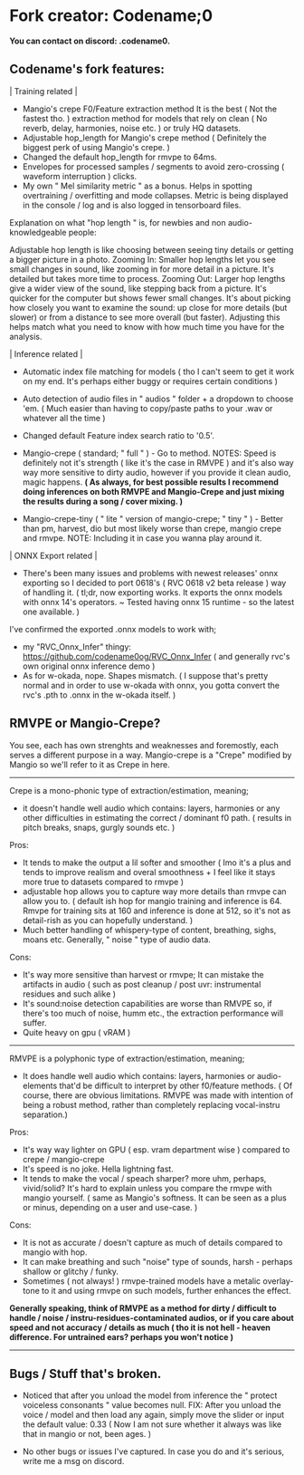 # Fork creator:   Codename;0
**You can contact on discord:    .codename0.**


## Codename's fork features:
| Training related |

- Mangio's crepe F0/Feature extraction method
It is the best ( Not the fastest tho. ) extraction method for models that rely on clean ( No reverb, delay, harmonies, noise etc. ) or truly HQ datasets.
- Adjustable hop_length for Mangio's crepe method ( Definitely the biggest perk of using Mangio's crepe. )
- Changed the default hop_length for rmvpe to 64ms.
- Envelopes for processed samples / segments to avoid zero-crossing ( waveform interruption ) clicks.
- My own " Mel similarity metric " as a bonus. Helps in spotting overtraining / overfitting and mode collapses. Metric is being displayed in the console / log and is also logged in tensorboard files.

Explanation on what "hop length " is, for newbies and non audio-knowledgeable people:

Adjustable hop length is like choosing between seeing tiny details or getting a bigger picture in a photo.
Zooming In: Smaller hop lengths let you see small changes in sound, like zooming in for more detail in a picture. It's detailed but takes more time to process.
Zooming Out: Larger hop lengths give a wider view of the sound, like stepping back from a picture. It's quicker for the computer but shows fewer small changes.
It's about picking how closely you want to examine the sound: up close for more details (but slower) or from a distance to see more overall (but faster).
Adjusting this helps match what you need to know with how much time you have for the analysis.


| Inference related |

- Automatic index file matching for models ( tho I can't seem to get it work on my end. It's perhaps either buggy or requires certain conditions ) 
- Auto detection of audio files in " audios " folder + a dropdown to choose 'em. ( Much easier than having to copy/paste paths to your .wav or whatever all the time )
- Changed default Feature index search ratio to '0.5'.
- Mangio-crepe ( standard; " full " ) - Go to method.
NOTES: Speed is definitely not it's strength ( like it's the case in RMVPE ) and it's also way way more sensitive to dirty audio, however if you provide it clean audio,
magic happens. 
**( As always, for best possible results I recommend doing inferences on both RMVPE and Mangio-Crepe and just mixing the results during a song / cover mixing. )**


- Mangio-crepe-tiny ( " lite " version of mangio-crepe; " tiny " ) - Better than pm, harvest, dio but most likely worse than crepe, mangio crepe and rmvpe.
NOTE: Including it in case you wanna play around it.


| ONNX Export related |
- There's been many issues and problems with newest releases' onnx exporting so I decided to port 0618's ( RVC 0618 v2 beta release ) way of handling it.
( tl;dr, now exporting works. It exports the onnx models with onnx 14's operators.  ~ Tested having onnx 15 runtime - so the latest one available. )

I've confirmed the exported .onnx models to work with;
- my "RVC_Onnx_Infer" thingy: https://github.com/codename0og/RVC_Onnx_Infer ( and generally rvc's own original onnx inference demo ) 
- As for w-okada, nope. Shapes mismatch.
( I suppose that's pretty normal and in order to use w-okada with onnx, you gotta convert the rvc's .pth to .onnx in the w-okada itself. ) 



## RMVPE or Mangio-Crepe?
You see, each has own strenghts and weaknesses and foremostly, each serves a different purpose in a way.
Mangio-crepe is a "Crepe" modified by Mangio so we'll refer to it as Crepe in here.

-------------------------------------------------------------------------------------------------------------------------

Crepe is a mono-phonic type of extraction/estimation, meaning;
- it doesn't handle well audio which contains: layers, harmonies or any other difficulties in estimating the correct / dominant f0 path.
( results in pitch breaks, snaps, gurgly sounds etc. )


Pros:
- It tends to make the output a lil softer and smoother
( Imo it's a plus and tends to improve realism and overal smoothness + I feel like it stays more true to datasets compared to rmvpe )
- adjustable hop allows you to capture way more details than rmvpe can allow you to.
( default ish hop for mangio training and inference is 64. Rmvpe for training sits at 160 and inference is done at 512, so it's not as detail-rish as you can hopefully understand. )
- Much better handling of whispery-type of content, breathing, sighs, moans etc. Generally, " noise " type of audio data.

Cons:
- It's way more sensitive than harvest or rmvpe; It can mistake the artifacts in audio ( such as post cleanup / post uvr: instrumental residues and such alike )
- It's sound:noise detection capabilities are worse than RMVPE so, if there's too much of noise, humm etc., the extraction performance will suffer.
- Quite heavy on gpu ( vRAM )

-------------------------------------------------------------------------------------------------------------------------

RMVPE is a polyphonic type of extraction/estimation, meaning;
- It does handle well audio which contains: layers, harmonies or audio-elements that'd be difficult to interpret by other f0/feature methods.
( Of course, there are obvious limitations. RMVPE was made with intention of being a robust method, rather than completely replacing vocal-instru separation.)

Pros:
- It's way way lighter on GPU ( esp. vram department wise ) compared to crepe / mangio-crepe
- It's speed is no joke. Hella lightning fast.
- It tends to make the vocal / speach sharper? more uhm, perhaps, vivid/solid? It's hard to explain unless you compare the rmvpe with mangio yourself.
( same as Mangio's softness. It can be seen as a plus or minus, depending on a user and use-case. ) 

Cons:
- It is not as accurate / doesn't capture as much of details compared to mangio with hop.
- It can make breathing and such "noise" type of sounds, harsh - perhaps shallow or glitchy / funky.
- Sometimes ( not always! ) rmvpe-trained models have a metalic overlay-tone to it and using rmvpe on such models, further enhances the effect.

**Generally speaking, think of RMVPE as a method for dirty / difficult to handle / noise / instru-residues-contaminated audios,
or if you care about speed and not accuracy / details as much ( tho it is not hell - heaven difference. For untrained ears? perhaps you won't notice )**

-------------------------------------------------------------------------------------------------------------------------

## Bugs / Stuff that's broken.

- Noticed that after you unload the model from inference the " protect voiceless consonants " value becomes null.
FIX: After you unload the voice / model and then load any again, simply move the slider or input the default value: 0.33
( Now I am not sure whether it always was like that in mangio or not, been ages. )

- No other bugs or issues I've captured. In case you do and it's serious, write me a msg on discord.


